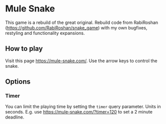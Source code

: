 # Mule Snake

This game is a rebuild of the great original.
Rebuild code from RabiRoshan (https://github.com/RabiRoshan/snake_game) with my own bugfixes, restyling and functionality expansions.

## How to play
Visit this page https://mule-snake.com/. Use the arrow keys to control the snake.

## Options
### Timer
You can limit the playing time by setting the `timer` query parameter. Units in seconds. E.g. use https://mule-snake.com/?timer=120 to set a 2 minute deadline.